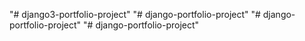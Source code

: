 "# django3-portfolio-project" 
"# django-portfolio-project" 
"# django-portfolio-project" 
"# django-portfolio-project" 
